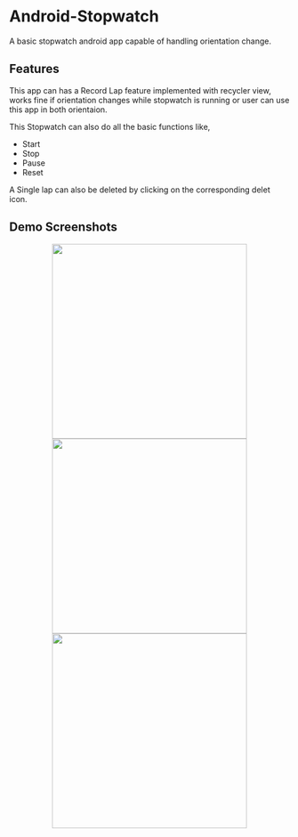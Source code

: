 # Android-Stopwatch
A basic stopwatch android app capable of handling orientation change.

## Features
This app can has a Record Lap feature implemented with recycler view, works fine if orientation changes while stopwatch is running or user can use this app in both orientaion.


This Stopwatch can also do all the basic functions like,
- Start
- Stop
- Pause
- Reset

A Single lap can also be deleted by clicking on the corresponding delet icon.
<!-- ![Screenshot_20220109_220028](https://user-images.githubusercontent.com/56214443/148691972-86644cb6-b65e-4367-9136-127cb4bda546.jpg)
![Screenshot_20220109_220007](https://user-images.githubusercontent.com/56214443/148691981-b02d9179-61f2-461b-b29e-5e1ecb283a64.jpg)
![Screenshot_20220109_215948](https://user-images.githubusercontent.com/56214443/148691983-7c77e6ad-78dd-4659-b70c-a63206796479.jpg)
![Screenshot_20220109_215948](https://user-images.githubusercontent.com/56214443/148692222-b5099755-6400-47d6-99df-b39bdfb9dfed.jpg)
 -->

## Demo Screenshots
<p align="center">
    <img src="https://user-images.githubusercontent.com/56214443/148692222-b5099755-6400-47d6-99df-b39bdfb9dfed.jpg" height="350">
  <img src="https://user-images.githubusercontent.com/56214443/148691981-b02d9179-61f2-461b-b29e-5e1ecb283a64.jpg" height="350">
  <img src="https://user-images.githubusercontent.com/56214443/148691972-86644cb6-b65e-4367-9136-127cb4bda546.jpg" width="350">

</p>

